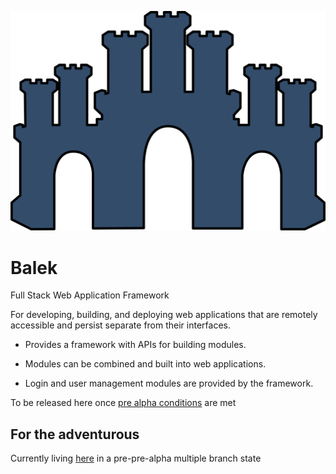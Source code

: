 ![Balek Logo](./resources/Balek.svg)
# Balek
Full Stack Web Application Framework  

For developing, building, and deploying web applications that are remotely accessible and persist separate from their interfaces.  

 - Provides a framework with APIs for building modules.

 - Modules can be combined and built into web applications.

 - Login and user management modules are provided by the framework.

To be released here once [pre alpha conditions](./PAC.md) are met

## For the adventurous

Currently living [here](https://github.com/ephedrandrox/balek) in a pre-pre-alpha multiple branch state
